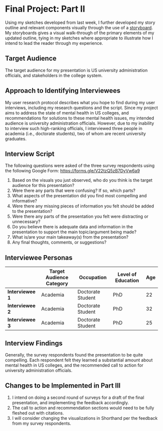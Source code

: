 # Final Project: Part II

Using my sketches developed from last week, I further developed my story outline and relevant components visually through the use of a [storyboard]([https://preview.shorthand.com/DcEyCmJFuJEdhxcK).  
My storyboards gives a visual walk-through of the primary elements of my updated outline, tying in my sketches where appropriate to illustrate how I intend to lead the reader through my experience.


## Target Audience
The target audience for my presentation is US university administration officials, and stakeholders in the college system.
## Approach to Identifying Interviewees
My user research protocol describes what you hope to find during my user interviews, including my research questions and the script. Since my project aims to address the state of mental health in US colleges, and recommendations for solutions to these mental health issues, my intended audience is university administration officials. However, due to my inability to interview such high-ranking officials, I interviewed three people in academia (i.e., doctorate students), two of whom are recent university graduates.

## Interview Script
The following questions were asked of the three survey respondents using the following Google Form: https://forms.gle/V22tzQ5zB7DyVw6a9 
1.	Based on the visuals you just observed, who do you think is the target audience for this presentation?
2.	Were there any parts that were confusing? If so, which parts?
3.	What aspects of the presentation did you find most compelling and informative?
4.	Were there any missing pieces of information you felt should be added to the presentation?
5.	Were there any parts of the presentation you felt were distracting or unnecessary?
6.	Do you believe there is adequate data and information in the presentation to support the main topic/argument being made?
7.	What is/are your main takeaway(s) from the presentation?
8.	Any final thoughts, comments, or suggestions?


## Interviewee Personas

|  |  Target Audience Category | Occupation | Level of Education | Age |
|-----|-----|-----| ----- |----- |
| **Interviewee 1** | Academia | Doctorate Student  | PhD | 22 |
| **Interviewee 2** | Academia | Doctorate Student  | PhD | 32 |
| **Interviewee 3** | Academia | Doctorate Student  | PhD | 25 |

## Interview Findings
Generally, the survey respondents found the presentation to be quite compelling. Each respondent felt they learned a substantial amount about mental health in US colleges, and the recommended call to action for university administration officials.
## Changes to be Implemented in Part III
 1. I intend on doing a second round of surveys for a draft of the final presentation, and implementing the feedback accordingly.
 2. The call to action and recommendation sections would need to be fully fleshed out with citations.
 3. I will consider changing the visualizations in Shorthand per the feedback from my survey respondents.
